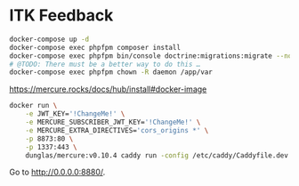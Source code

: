 # ITK Feedback

```sh
docker-compose up -d
docker-compose exec phpfpm composer install
docker-compose exec phpfpm bin/console doctrine:migrations:migrate --no-interaction
# @TODO: There must be a better way to do this …
docker-compose exec phpfpm chown -R daemon /app/var
```


https://mercure.rocks/docs/hub/install#docker-image
```sh
docker run \
    -e JWT_KEY='!ChangeMe!' \
    -e MERCURE_SUBSCRIBER_JWT_KEY='!ChangeMe!' \
    -e MERCURE_EXTRA_DIRECTIVES='cors_origins *' \
    -p 8873:80 \
    -p 1337:443 \
    dunglas/mercure:v0.10.4 caddy run -config /etc/caddy/Caddyfile.dev
```

Go to <http://0.0.0.0:8880/>.

